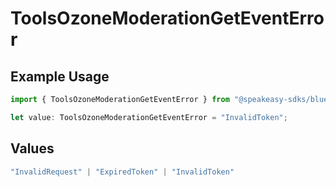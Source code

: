 # ToolsOzoneModerationGetEventError

## Example Usage

```typescript
import { ToolsOzoneModerationGetEventError } from "@speakeasy-sdks/bluesky/models/errors";

let value: ToolsOzoneModerationGetEventError = "InvalidToken";
```

## Values

```typescript
"InvalidRequest" | "ExpiredToken" | "InvalidToken"
```